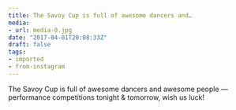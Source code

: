 ```yaml
---
title: The Savoy Cup is full of awesome dancers and…
media:
- url: media-0.jpg
date: "2017-04-01T20:08:33Z"
draft: false
tags:
- imported
- from-instagram
---
```

The Savoy Cup is full of awesome dancers and awesome people — performance competitions tonight & tomorrow, wish us luck\!
